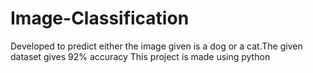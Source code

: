 # Image-Classification
Developed to predict either the image given is a dog or a cat.The given dataset gives 92% accuracy
This project is made using python
